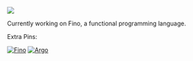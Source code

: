 ![](https://komarev.com/ghpvc/?username=05st)

Currently working on Fino, a functional programming language.

Extra Pins:

[![Fino](https://github-readme-stats.vercel.app/api/pin/?username=05st&repo=fino)](https://github.com/05st/fino)
[![Argo](https://github-readme-stats.vercel.app/api/pin/?username=05st&repo=argo)](https://github.com/05st/argo)

<!--
**05st/05st** is a ✨ _special_ ✨ repository because its `README.md` (this file) appears on your GitHub profile.

Here are some ideas to get you started:

- 🔭 I’m currently working on ...
- 🌱 I’m currently learning ...
- 👯 I’m looking to collaborate on ...
- 🤔 I’m looking for help with ...
- 💬 Ask me about ...
- 📫 How to reach me: ...
- 😄 Pronouns: ...
- ⚡ Fun fact: ...
-->
